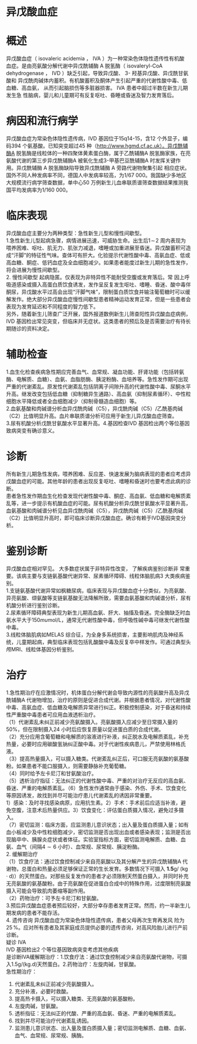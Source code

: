 # 异戊酸血症  
# 概述  
异戊酸血症（ isovaleric acidemia ， IVA ）为一种常染色体隐性遗传性有机酸 血症。是由亮氨酸分解代谢中异戊酰辅酶 A  脱氢酶（ isovaleryl-CoA dehydrogenase ， IVD ）缺乏引起，导致异戊酸、 3- 羟基异戊酸、异戊酰甘氨酸和 异戊酰肉碱体内蓄积。有机酸蓄积及酮体产生引起严重的代谢性酸中毒、低血糖、高血氨， 从而引起脑损伤等多脏器损害。 IVA  患者中超过半数在新生儿期发生急 性脑病，婴儿和儿童期可有反复呕吐、昏睡或昏迷及智力发育落后。  
# 病因和流行病学  
异戊酸血症为常染色体隐性遗传病，IVD 基因位于15q14-15，含12 个外显子，编码394 个氨基酸。已知突变超过45 种（http://www.hgmd.cf.ac.uk）。异戊酰辅酶A 脱氢酶是线粒体的一种四聚体黄素蛋白酶，属于乙酰辅酶A 脱氢酶家族，在亮氨酸代谢的第三步异戊酰辅酶A 被氧化生成3-甲基巴豆酰辅酶A 时发挥关键作用。异戊酰辅酶 A  脱氢酶缺陷导致异戊酰辅酶 A  旁路代谢物聚集引起 相应症状。  
国外不同人种发病率不同，德国人中发病率较高，为1/67 000。我国缺少多地区大规模流行病学筛查数据，单中心50 万例新生儿血串联质谱筛查数据结果推测我国平均发病率为1/160 000。  
# 临床表现  
异戊酸血症主要分为两种类型：急性新生儿型和慢性间歇型。  
1.急性新生儿型起病急骤，病情进展迅速，可威胁生命。出生后$1\!\sim\!2$ 周内表现为喂养困难、呕吐、肌无力、肌张力减退，嗜睡或加重进展至昏迷。异戊酸蓄积可造成“汗脚”的特征性气味。查体可有肝大。化验提示代谢性酸中毒、高氨血症、低或高血糖、酮症、低钙血症及全血细胞减少。如果患者能度过新生儿期的急性发作，将会进展为慢性间歇型。  
2. 慢性间歇型 起病隐匿。仅表现为非特异性不能耐受空腹或发育落后。常 因上呼吸道感染或摄入高蛋白质饮食诱发，发作呈反复发生呕吐、嗜睡、昏迷、酸中毒伴酮尿，异戊酸水平过高会出现“汗脚气味”，限制蛋白质饮食并输注葡萄糖时可以缓解发作。绝大部分异戊酸血症慢性间歇型患者精神运动发育正常，但是一些患者会表现为发育延迟和不同程度的智力低下。  
另外，随着新生儿筛查广泛开展，国外报道数例新生儿筛查阳性异戊酸血症病例，IVD 基因检出常见突变，但临床并无症状。这类患者的预后及是否需要治疗有待长期随诊的资料决定。  
# 辅助检查  
1.血生化检查疾病急性期应完善血气、血常规、凝血功能、肝肾功能（包括转氨酶、电解质、血糖）、血氨、血脂肪酶、胰淀粉酶、血培养等。急性发作期可出现严重的代谢紊乱。原发性代谢紊乱包括阴离子间隙升高的代谢性酸中毒、尿酮水平升高。继发改变包括低血糖（抑制糖异生通路）、高血氨（抑制尿素循环）、中性粒细胞水平降低或者全血细胞减少（抑制骨髓造血细胞）等。  
2.血氨基酸和肉碱谱分析血异戊酰肉碱（C5），异戊酰肉碱（C5）/乙酰基肉碱（C2）比值明显升高。血片串联质谱分析可应用于新生儿异戊酸血症筛查。  
3.尿有机酸分析戊酰甘氨酸水平显著升高。4.基因检查IVD 基因检出两个等位基因致病突变有确诊意义。  
# 诊断  
所有新生儿期急性发病，喂养困难、反应差、快速发展为脑病表现的患者应考虑异戊酸血症的可能。其他年龄的患者出现反复呕吐、嗜睡和昏迷时也要考虑此病的诊断。  
患者急性发作期血生化检查发现代谢性酸中毒、酮症、高血氨、低血糖和电解质紊乱等，进一步提示有机酸血症的可能。尿有机酸分析异戊酰甘氨酸水平显著升高，血氨基酸和肉碱谱分析见血异戊酰肉碱（C5），异戊酰肉碱（C5）/乙酰基肉碱（C2）比值明显升高时，即可临床诊断异戊酸血症。确诊有赖于IVD基因突变分析。  
# 鉴别诊断  
异戊酸血症相对罕见。 大多数症状属于非特异性改变， 了解疾病鉴别诊断非 常重要。该病主要与支链氨基酸代谢异常、尿素循环障碍、线粒体脑肌病3 大类疾病鉴别。  
1.支链氨基酸代谢异常如枫糖尿病，临床表现与异戊酸血症十分类似，为亮氨酸、异亮氨酸、缬氨酸等支链氨基酸无法降解所致，需要血氨基酸和肉碱谱分析，尿有机酸分析进行鉴别诊断。  
2.尿素循环障碍典型表现为新生儿期高血氨、肝大、抽搐及昏迷。完全酶缺乏时血氨水平大于$150mu\mathrm{mol}/\mathrm{L}$，通常无代谢性酸中毒，但呼吸性碱中毒可继发代谢性酸中毒。  
3.线粒体脑肌病如MELAS 综合征，为全身多系统损害，主要影响肌肉及神经系统，儿童期起病，典型临床表现包括乳酸酸中毒及反复卒中样发作。可通过典型头颅MRI、线粒体基因分析鉴别。  
# 治疗  
1.急性期治疗在应激情况时，机体蛋白分解代谢会导致内源性的亮氨酸升高及异戊酰辅酶A 代谢物增加，治疗的原则是促进合成代谢。并根据患者情况，对代谢性酸中毒、高氨血症、低血糖及电解质异常进行纠正。积极控制感染，对于昏迷和持续性严重酸中毒患者可应用血液透析治疗。  
（1）代谢紊乱未纠正前减少亮氨酸摄入。亮氨酸摄入应减少至日常摄入量的$50\%$，但在限制摄入24 小时后应恢复原量以促进蛋白质的合成代谢。  
（2）充分应用含葡萄糖和电解质的溶液进行补液，纠正脱水及电解质紊乱，补充热量，必要时应用碳酸氢钠纠正酸中毒。对于代谢性疾病患儿，严禁使用林格氏液。  
（3）提高热量摄入，可以摄入糖类。代谢紊乱纠正后，可口服无亮氨酸的氨基酸粉。如果患者不能口服摄入，则需要静脉补充葡萄糖。  
（4）同时给予左卡尼汀和甘氨酸治疗。  
（5）透析治疗指征：无法纠正的代谢性酸中毒、严重的对治疗无反应的高血氨、昏迷、严重的电解质紊乱。（6）急性发作通常由于感染、外伤、手术、饮食变化等原因诱发，故找到并尽可能治疗患儿代谢紊乱的诱因非常重要。  
1）感染：及时寻找感染病原，应用抗生素。2）手术：手术前后应适当补液，避免空腹，注意术后热量供应。3）饮食变化：评估蛋白质摄入情况，避免过多摄入。  
（7）密切监测：临床方面，应监测患儿意识状态；出入量及蛋白质摄入量；如有血小板减少及中性粒细胞减少，密切监测是否出现出血或者感染表现；监测是否出现脑卒中、胰腺炎症状或者体征。实验室指标方面，密切监测电解质、血糖、血氨、血气（间隔$4{\sim}6$ 小时）、血常规、尿常规、胰淀粉酶。  
2. 缓解期治疗  
（1）饮食疗法：通过饮食控制减少来自亮氨酸以及其分解产生的异戊酰辅酶A 代谢物，总蛋白和热量必须足够保证正常的生长发育。多数情况下可摄入 $\boldsymbol{1.5\mathrm{g/~(kg\cdot d)}}$）的天然蛋白。对那些反复发作的患者才必须限制天然蛋白摄入，并同时补充无亮氨酸的氨基酸粉。由于亮氨酸在促进蛋白合成中的特殊作用，过度限制亮氨酸摄入可能会导致肌肉萎缩等副作用。  
（2）药物治疗：可予左卡尼汀和甘氨酸。  
3.预后异戊酸血症患者预后较好，大部分幸存患者发育正常。然而，约一半新生儿期发病的患者不能存活。  
4. 遗传咨询 异戊酸血症为常染色体隐性遗传病，患者父母再次生育再发风 险为$25\,\%$。应对所有患者及其家庭成员提供必要的遗传咨询，对高风险胎儿进行产前诊断。  
疑诊 IVA  
IVD 基因检出2 个等位基因致病突变考虑其他疾病  
是诊断IVA缓解期治疗：1.饮食疗法：通过饮食控制减少来自亮氨酸代谢物，可摄入$1.5\mathrm{g}/(\mathrm{kg}.\mathrm{d})$天然蛋白。2.药物治疗：左旋肉碱，甘氨酸。  
急性期治疗：  
1. 代谢紊乱未纠正前减少亮氨酸摄入。
2. 充分补液，必要时救酸。
3. 提高热卡摄入，可以摄入糖类、无亮氨酸的氨基酸粉。
4. 左旋肉碱，甘氨酸。
5. 透析指征：无法纠正的代酸、严重的高血氨、昏迷、严重的电解质紊乱。
6. 找到并尽可能治疗代谢紊乱诱因。
7. 监测患儿意识状态、出入量及蛋白质摄入量；密切监测电解质、血糖、血氨、血气、血常规、尿常规、胰酶。  
